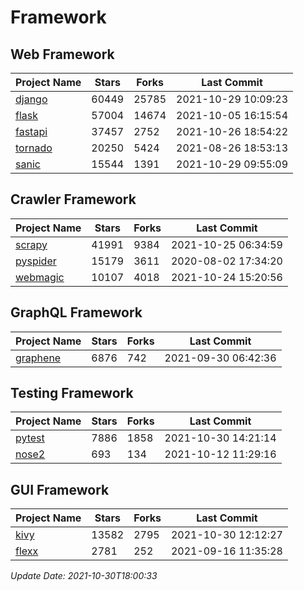 # Framework

## Web Framework
| Project Name | Stars | Forks | Last Commit |
| ------------ | ----- | ----- | ----------- |
| [django](https://github.com/django/django) | 60449 | 25785 | 2021-10-29 10:09:23 |
| [flask](https://github.com/pallets/flask) | 57004 | 14674 | 2021-10-05 16:15:54 |
| [fastapi](https://github.com/tiangolo/fastapi) | 37457 | 2752 | 2021-10-26 18:54:22 |
| [tornado](https://github.com/tornadoweb/tornado) | 20250 | 5424 | 2021-08-26 18:53:13 |
| [sanic](https://github.com/sanic-org/sanic) | 15544 | 1391 | 2021-10-29 09:55:09 |

## Crawler Framework
| Project Name | Stars | Forks | Last Commit |
| ------------ | ----- | ----- | ----------- |
| [scrapy](https://github.com/scrapy/scrapy) | 41991 | 9384 | 2021-10-25 06:34:59 |
| [pyspider](https://github.com/binux/pyspider) | 15179 | 3611 | 2020-08-02 17:34:20 |
| [webmagic](https://github.com/code4craft/webmagic) | 10107 | 4018 | 2021-10-24 15:20:56 |

## GraphQL Framework
| Project Name | Stars | Forks | Last Commit |
| ------------ | ----- | ----- | ----------- |
| [graphene](https://github.com/graphql-python/graphene) | 6876 | 742 | 2021-09-30 06:42:36 |

## Testing Framework
| Project Name | Stars | Forks | Last Commit |
| ------------ | ----- | ----- | ----------- |
| [pytest](https://github.com/pytest-dev/pytest) | 7886 | 1858 | 2021-10-30 14:21:14 |
| [nose2](https://github.com/nose-devs/nose2) | 693 | 134 | 2021-10-12 11:29:16 |

## GUI Framework
| Project Name | Stars | Forks | Last Commit |
| ------------ | ----- | ----- | ----------- |
| [kivy](https://github.com/kivy/kivy) | 13582 | 2795 | 2021-10-30 12:12:27 |
| [flexx](https://github.com/flexxui/flexx) | 2781 | 252 | 2021-09-16 11:35:28 |

*Update Date: 2021-10-30T18:00:33*